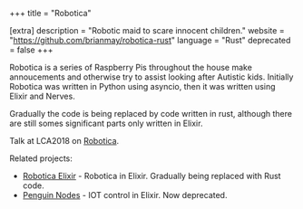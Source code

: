 +++
title = "Robotica"

[extra]
description = "Robotic maid to scare innocent children."
website = "https://github.com/brianmay/robotica-rust"
language = "Rust"
deprecated = false
+++

Robotica is a series of Raspberry Pis throughout the house make annoucements
and otherwise try to assist looking after Autistic kids. Initially Robotica was
written in Python using asyncio, then it was written using Elixir and Nerves.

Gradually the code is being replaced by code written in rust, although there
are still somes significant parts only written in Elixir.

Talk at LCA2018 on [Robotica](@/talks/2018-01-26-robotica.md).

Related projects:

- [Robotica Elixir](https://github.com/brianmay/robotica-elixir) - Robotica in Elixir. Gradually being replaced with Rust code.
- [Penguin Nodes](https://github.com/brianmay/penguin_nodes/) - IOT control in Elixir. Now deprecated.
